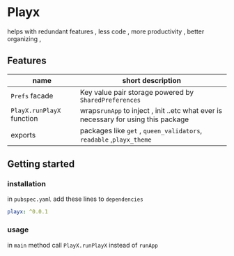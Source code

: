 # Playx

helps with redundant features , less code , more productivity , better organizing ,

## Features

| name                      | short description                                                                  |
| ------------------------- | ---------------------------------------------------------------------------------- |
| `Prefs` facade            | Key value pair storage powered by `SharedPreferences`                              |
| `PlayX.runPlayX` function | wraps`runApp` to inject , init ..etc what ever is necessary for using this package |
| exports                   | packages like `get` , `queen_validators`, `readable` ,`playx_theme`                |

## Getting started

### installation

in `pubspec.yaml` add these lines to `dependencies`

```yaml
playx: ^0.0.1
```

### usage

in `main` method call `PlayX.runPlayX` instead of `runApp`
